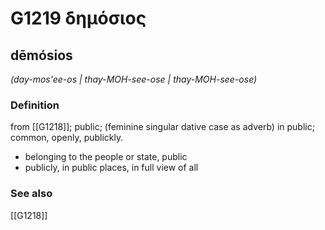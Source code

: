 # G1219 δημόσιος

## dēmósios

_(day-mos'ee-os | thay-MOH-see-ose | thay-MOH-see-ose)_

### Definition

from [[G1218]]; public; (feminine singular dative case as adverb) in public; common, openly, publickly.

- belonging to the people or state, public
- publicly, in public places, in full view of all

### See also

[[G1218]]

